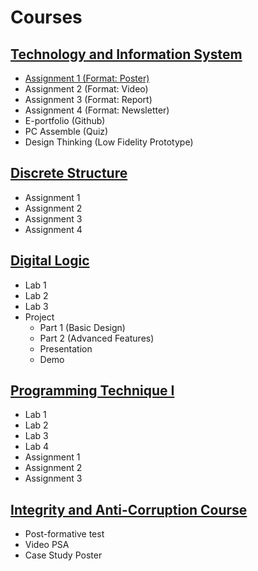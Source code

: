 # Courses
## [Technology and Information System](https://github.com/LauZhiYing/Technology-and-Information-System)
- [Assignment 1 (Format: Poster)](https://github.com/LauZhiYing/Technology-and-Information-System?tab=readme-ov-file#assignment-1-format-poster)
- Assignment 2 (Format: Video) 
- Assignment 3 (Format: Report) 
- Assignment 4 (Format: Newsletter)
- E-portfolio (Github)
- PC Assemble (Quiz)
- Design Thinking (Low Fidelity Prototype)
## [Discrete Structure](https://github.com/LauZhiYing/Discrete-Structure/blob/main/README.md)
- Assignment 1
- Assignment 2
- Assignment 3
- Assignment 4
## [Digital Logic](https://github.com/LauZhiYing/Digital-Logic/tree/main)
- Lab 1
- Lab 2
- Lab 3
- Project
  - Part 1 (Basic Design)
  - Part 2 (Advanced Features)
  - Presentation
  - Demo
## [Programming Technique I](https://github.com/LauZhiYing/Programming-Technique-I)
- Lab 1
- Lab 2
- Lab 3
- Lab 4
- Assignment 1
- Assignment 2
- Assignment 3
## [Integrity and Anti-Corruption Course](https://github.com/LauZhiYing/Integrity-And-Anti-Corruption-Course/blob/main/README.md)
- Post-formative test
- Video PSA
- Case Study Poster
